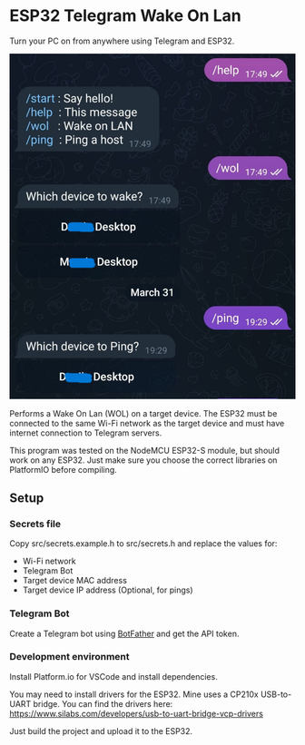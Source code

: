 # ESP32 Telegram Wake On Lan

Turn your PC on from anywhere using Telegram and ESP32.

![Telegram chat with the WOL bot waking up a PC](./docs/demo.jpeg)

Performs a Wake On Lan (WOL) on a target device. The ESP32 must be connected to
the same Wi-Fi network as the target device and must
have internet connection to Telegram servers.

This program was tested on the NodeMCU ESP32-S module, but should work on any ESP32.
Just make sure you choose the correct libraries on PlatformIO before compiling.

## Setup

### Secrets file

Copy src/secrets.example.h to src/secrets.h and replace the values for:

- Wi-Fi network
- Telegram Bot
- Target device MAC address
- Target device IP address (Optional, for pings)

### Telegram Bot

Create a Telegram bot using [BotFather](https://t.me/botfather) and get the API token.

### Development environment

Install Platform.io for VSCode and install dependencies.

You may need to install drivers for the ESP32. Mine uses a CP210x USB-to-UART bridge.
You can find the drivers here: https://www.silabs.com/developers/usb-to-uart-bridge-vcp-drivers

Just build the project and upload it to the ESP32.

